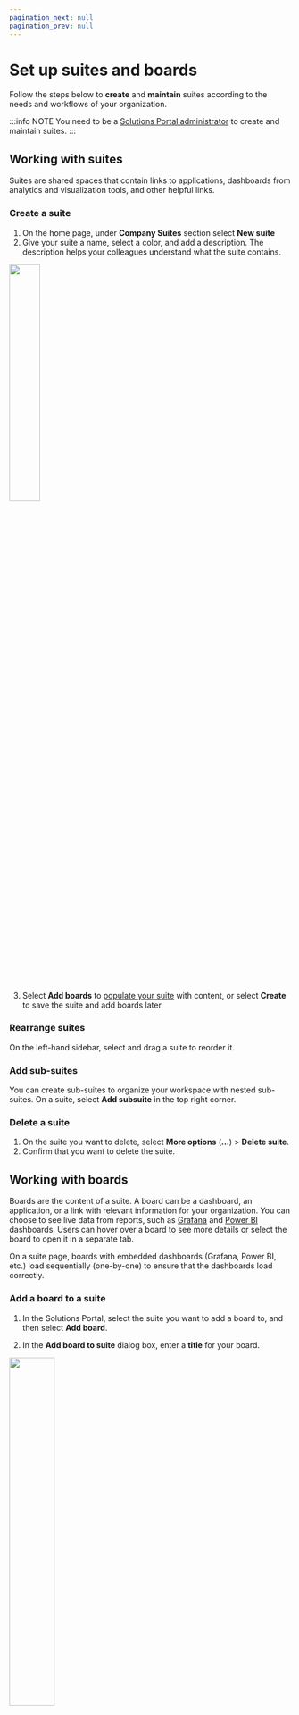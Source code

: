```yaml
---
pagination_next: null
pagination_prev: null
---
```


# Set up suites and boards

Follow the steps below to **create** and **maintain** suites according to the needs and workflows of your organization.

:::info NOTE
You need to be a [Solutions Portal administrator](set_up_access_and_portal_admins.md#designate-solution-portal-admins) to create and maintain suites.
:::

## Working with suites

Suites are shared spaces that contain links to applications, dashboards from analytics and visualization tools, and other helpful links.

### Create a suite

1. On the home page, under **Company Suites** section select **New suite**
2. Give your suite a name, select a color, and add a description. The description helps your colleagues understand what the suite contains.

  <img className="screenshot" src="https://apps-cdn.cogniteapp.com/@cognite/docs-portal-images/1.0.0/images/cdf/portal/create_suite_2.png" alt=" " width="33%"/>

3. Select **Add boards** to [populate your suite](#add-a-board-to-a-suite) with content, or select **Create** to save the suite and add boards later.

### Rearrange suites

On the left-hand sidebar, select and drag a suite to reorder it.

### Add sub-suites

You can create sub-suites to organize your workspace with nested sub-suites. On a suite, select **Add subsuite** in the top right corner.

### Delete a suite

1. On the suite you want to delete, select **More options** (**...**) > **Delete suite**.
2. Confirm that you want to delete the suite.

## Working with boards

Boards are the content of a suite. A board can be a dashboard, an application, or a link with relevant information for your organization. You can choose to see live data from reports, such as [Grafana](#add-a-link-to-a-grafana-report) and [Power BI](#add-a-link-to-a-power-bi-report) dashboards. Users can hover over a board to see more details or select the board to open it in a separate tab.

On a suite page, boards with embedded dashboards (Grafana, Power BI, etc.) load sequentially (one-by-one) to ensure that the dashboards load correctly.

### Add a board to a suite

1. In the Solutions Portal, select the suite you want to add a board to, and then select **Add board**.

1. In the **Add board to suite** dialog box, enter a **title** for your board.

  <img className="screenshot" src="https://apps-cdn.cogniteapp.com/@cognite/docs-portal-images/1.0.0/images/cdf/portal/add_board_suite.png" alt=" " width="40%"/>

2. Choose the **type** of board you want to add.

3. Create a **link** to your board. This URL links your dashboard, application, or other relevant items to your suite.

   <img className="screenshot" src="https://apps-cdn.cogniteapp.com/@cognite/docs-portal-images/1.0.0/images/cdf/portal/link.png" alt=" " width="60%"/>

   If you add a dashboard, you can **add embedded tags** to show live data directly in the suite, for example, from [Grafana](#add-a-link-to-a-grafana-report) and [Power BI](#add-a-link-to-a-power-bi-report).

4. Select **Manage access to board** to decide which groups should have access to the board. Type to search or scroll through the list of groups

   :::info Tip
   Leave the field blank if you want only admins to access the board, for example, to test new suites and boards before making them available to users.
   :::

5. Select **Add board**, and continue to add more boards.
6. Select **Save**.

### Add a link to a Grafana report

1. In **Grafana**, select the dashboard you want to add to a board and select **Share**.

   Grafana displays the **Share panel**:

   <img className="screenshot" src="https://apps-cdn.cogniteapp.com/@cognite/docs-portal-images/1.0.0/images/cdf/portal/embed.png" alt=" " width="66%"/>

2. On the **Link** tab, copy the URL and paste it into the **Add link to board** on the **Board form** in Solutions Portal.

3. On the **Embed** tag in Grafana, turn off **Current time range** if you want live data (recommended).

   <img className="screenshot" src="https://apps-cdn.cogniteapp.com/@cognite/docs-portal-images/1.0.0/images/cdf/portal/copy_html.png" alt=" " width="66%"/>

4. Copy the code and paste it into **Add embedded tag** on the **Board form** in Solutions Portal:

### Add a link to a Power BI report

1.  In Power BI, select the dashboard you want to add to a board and select **File** > **Embed report** > **Website or portal**.

    Power BI displays the **Securely embed this report in a website or portal** dialog box:

    <img className="screenshot" src="https://apps-cdn.cogniteapp.com/@cognite/docs-portal-images/1.0.0/images/cdf/portal/secure_embed.png" alt=" " width="66%"/>

2.  Copy the **URL** link and paste it into **Add link to board** on the **Board form** in Solutions Portal.
3.  Copy the **HTML** link and paste it into **Add embedded tag for board**.

   <img className="screenshot" src="https://apps-cdn.cogniteapp.com/@cognite/docs-portal-images/1.0.0/images/cdf/portal/add_link_to_board.png" alt=" " width="66%"/>

4.  If you're adding an application or a dashboard that doesn't provide an embedded link, you can upload an image by selecting **Upload image**. The maximum size for the image is 1 MB.

    :::info TIP
    Use [tinypng](https://tinypng.com) to compress your .png or .jpeg file.
    :::

### Edit a board

1. To edit a board, select **More options** (**...**) > **Edit board**.

   <img className="screenshot" src="https://apps-cdn.cogniteapp.com/@cognite/docs-portal-images/1.0.0/images/cdf/portal/more_options_board.png" alt=" " width="66%"/>

1. Select **Update board** and then **Save**.

### Rearrange boards

1. On the suite, select **Edit layout** in the top right corner.
2. Drag a board to the desired position.
3. Use the drag handle at the bottom right of a board to resize a board.
4. Select **Save layout** to save changes.

### Move a board to another suite

1. Select **More options** (**...**) > **Move to...**.
2. Select the target suite.
3. Save the changes.

### Remove a board

1. Select **More options** (**...**) > **Remove board**.
2. Select **Remove board**.

## See which suites and boards a group can access

As a Solutions Portal administrator, you can see which suites and boards different groups have access to:

1. Select the **Users** icon and then the group you want to see access information for.

   <img className="screenshot" src="https://apps-cdn.cogniteapp.com/@cognite/docs-portal-images/1.0.0/images/cdf/portal/access_icon.png" alt=" " width="40%"/>

1. Select **Clear view** to go back to admin mode.

:::info NOTE
You cannot edit when you are in group view.
:::

## Change configuration for fetching user groups

The Solutions Portal uses a list of groups to detect which boards a user has access to. By default, it fetches only CDF groups that are linked to external groups from the IdP system (Azure AD, for example).

To fetch all CDF groups (linked and not linked) that a user belongs to:

1. On the user menu, select **Change configuration**.
1. Turn on **Use all user groups**.

  <img className="screenshot" src="https://apps-cdn.cogniteapp.com/@cognite/docs-portal-images/1.0.0/images/cdf/portal/change_configuration.png" alt=" " width="40%"/>

To see the changes, view the list of groups in the [Select group access](#see-which-suites-and-boards-a-group-can-access) menu.
